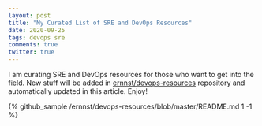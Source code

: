 ```yaml
---
layout: post
title: "My Curated List of SRE and DevOps Resources"
date: 2020-09-25
tags: devops sre
comments: true
twitter: true
---
```

I am curating SRE and DevOps resources for those who want to get into the field.
New stuff will be added in [ernnst/devops-resources](https://github.com/ernnst/devops-resources)
repository and automatically updated in this article. Enjoy!

{% github_sample /ernnst/devops-resources/blob/master/README.md 1 -1 %}
